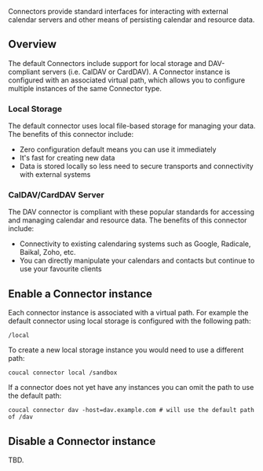 Connectors provide standard interfaces for interacting with external calendar servers and other means
of persisting calendar and resource data.

## Overview

The default Connectors include support for local storage and DAV-compliant servers (i.e. CalDAV or 
CardDAV). A Connector instance is configured with an associated virtual path, which allows you to
configure multiple instances of the same Connector type.

### Local Storage

The default connector uses local file-based storage for managing your data. The benefits of this
connector include:

* Zero configuration default means you can use it immediately
* It's fast for creating new data
* Data is stored locally so less need to secure transports and connectivity with external systems

### CalDAV/CardDAV Server

The DAV connector is compliant with these popular standards for accessing and managing calendar and
resource data. The benefits of this connector include:

* Connectivity to existing calendaring systems such as Google, Radicale, Baikal, Zoho, etc.
* You can directly manipulate your calendars and contacts but continue to use your favourite clients

## Enable a Connector instance

Each connector instance is associated with a virtual path. For example the default connector using
local storage is configured with the following path:

    /local

To create a new local storage instance you would need to use a different path:

    coucal connector local /sandbox

If a connector does not yet have any instances you can omit the path to use the default path:

    coucal connector dav -host=dav.example.com # will use the default path of /dav


## Disable a Connector instance

TBD.
